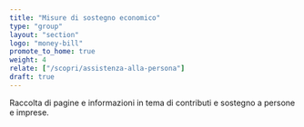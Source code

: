 ```yaml
---
title: "Misure di sostegno economico"
type: "group"
layout: "section"
logo: "money-bill"
promote_to_home: true
weight: 4
relate: ["/scopri/assistenza-alla-persona"]
draft: true
---
```


Raccolta di pagine e informazioni in tema di contributi e sostegno a persone e imprese.
